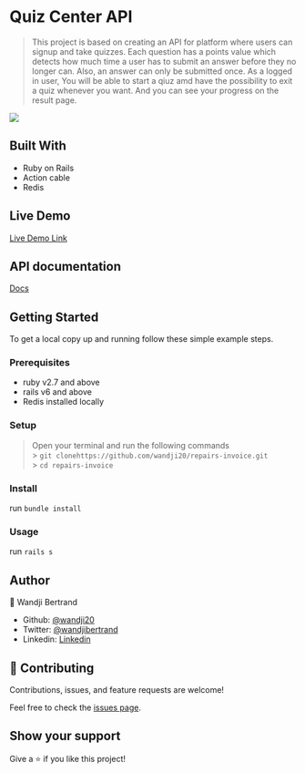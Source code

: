# Quiz Center API

> This project is based on creating an API for platform where users can signup and take quizzes.
> Each question has a points value which detects how much time a user has to submit an answer before they no longer can. Also, an answer can only be submitted once.
> As a logged in user, You will be able to start a qiuz amd have the possibility to exit a quiz whenever you want. And you can see your progress on the result page.

![](/app/assets/images/screenshot.png)

## Built With

- Ruby on Rails
- Action cable
- Redis

## Live Demo

[Live Demo Link](https://quiz-center-api.herokuapp.com)

## API documentation

[Docs](https://quiz-center-api.herokuapp.com/doc)

## Getting Started

To get a local copy up and running follow these simple example steps.

### Prerequisites

- ruby v2.7 and above
- rails v6 and above
- Redis installed locally

### Setup

> Open your terminal and run the following commands <br> > `git clonehttps://github.com/wandji20/repairs-invoice.git` <br> > `cd repairs-invoice` <br>

### Install

run `bundle install`

### Usage

run `rails s` <br>

## Author

👤 Wandji Bertrand

- Github: [@wandji20](https://github.com/wandji20)
- Twitter: [@wandjibertrand](https://twitter.com/wandjibertrand)
- Linkedin: [Linkedin](https://www.linkedin.com/in/wandji-bertrand/)

## 🤝 Contributing

Contributions, issues, and feature requests are welcome!

Feel free to check the [issues page](../../issues/).

## Show your support

Give a ⭐️ if you like this project!

